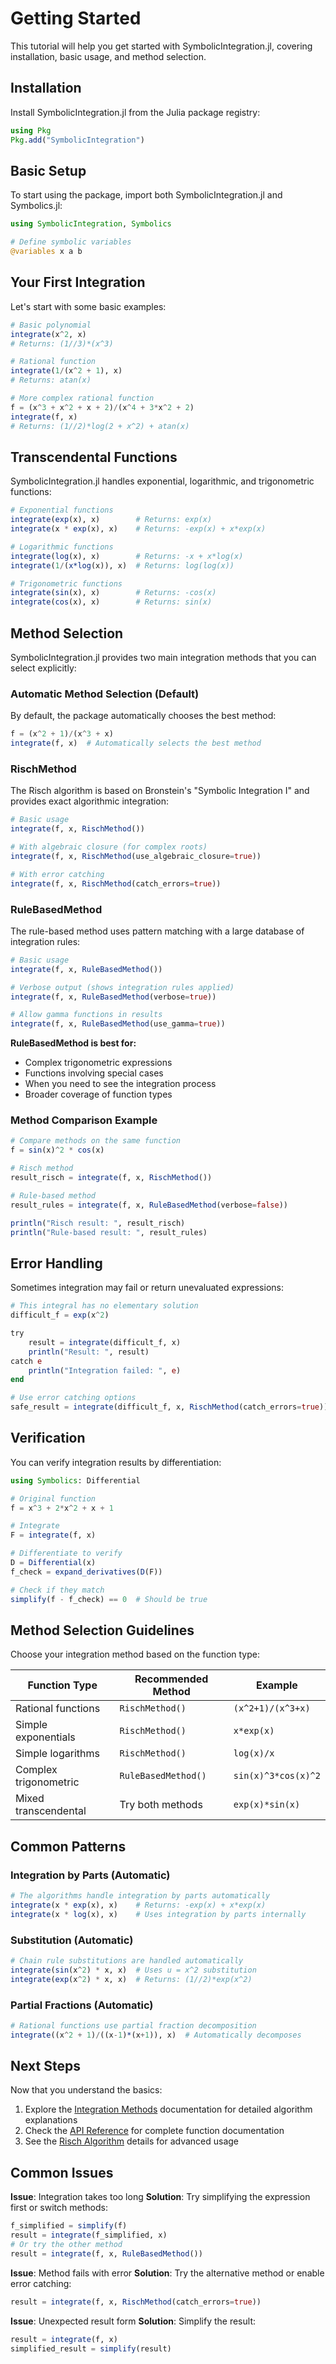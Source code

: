 # Getting Started

This tutorial will help you get started with SymbolicIntegration.jl, covering installation, basic usage, and method selection.

## Installation

Install SymbolicIntegration.jl from the Julia package registry:

```julia
using Pkg
Pkg.add("SymbolicIntegration")
```

## Basic Setup

To start using the package, import both SymbolicIntegration.jl and Symbolics.jl:

```julia
using SymbolicIntegration, Symbolics

# Define symbolic variables
@variables x a b
```

## Your First Integration

Let's start with some basic examples:

```julia
# Basic polynomial
integrate(x^2, x)
# Returns: (1//3)*(x^3)

# Rational function
integrate(1/(x^2 + 1), x)
# Returns: atan(x)

# More complex rational function
f = (x^3 + x^2 + x + 2)/(x^4 + 3*x^2 + 2)
integrate(f, x)
# Returns: (1//2)*log(2 + x^2) + atan(x)
```

## Transcendental Functions

SymbolicIntegration.jl handles exponential, logarithmic, and trigonometric functions:

```julia
# Exponential functions
integrate(exp(x), x)        # Returns: exp(x)
integrate(x * exp(x), x)    # Returns: -exp(x) + x*exp(x)

# Logarithmic functions  
integrate(log(x), x)        # Returns: -x + x*log(x)
integrate(1/(x*log(x)), x)  # Returns: log(log(x))

# Trigonometric functions
integrate(sin(x), x)        # Returns: -cos(x)
integrate(cos(x), x)        # Returns: sin(x)
```

## Method Selection

SymbolicIntegration.jl provides two main integration methods that you can select explicitly:

### Automatic Method Selection (Default)

By default, the package automatically chooses the best method:

```julia
f = (x^2 + 1)/(x^3 + x)
integrate(f, x)  # Automatically selects the best method
```

### RischMethod

The Risch algorithm is based on Bronstein's "Symbolic Integration I" and provides exact algorithmic integration:

```julia
# Basic usage
integrate(f, x, RischMethod())

# With algebraic closure (for complex roots)
integrate(f, x, RischMethod(use_algebraic_closure=true))

# With error catching
integrate(f, x, RischMethod(catch_errors=true))
```

### RuleBasedMethod

The rule-based method uses pattern matching with a large database of integration rules:

```julia
# Basic usage
integrate(f, x, RuleBasedMethod())

# Verbose output (shows integration rules applied)
integrate(f, x, RuleBasedMethod(verbose=true))

# Allow gamma functions in results
integrate(f, x, RuleBasedMethod(use_gamma=true))
```

**RuleBasedMethod is best for:**
- Complex trigonometric expressions
- Functions involving special cases
- When you need to see the integration process
- Broader coverage of function types

### Method Comparison Example

```julia
# Compare methods on the same function
f = sin(x)^2 * cos(x)

# Risch method
result_risch = integrate(f, x, RischMethod())

# Rule-based method
result_rules = integrate(f, x, RuleBasedMethod(verbose=false))

println("Risch result: ", result_risch)
println("Rule-based result: ", result_rules)
```

## Error Handling

Sometimes integration may fail or return unevaluated expressions:

```julia
# This integral has no elementary solution
difficult_f = exp(x^2)

try
    result = integrate(difficult_f, x)
    println("Result: ", result)
catch e
    println("Integration failed: ", e)
end

# Use error catching options
safe_result = integrate(difficult_f, x, RischMethod(catch_errors=true))
```

## Verification

You can verify integration results by differentiation:

```julia
using Symbolics: Differential

# Original function
f = x^3 + 2*x^2 + x + 1

# Integrate
F = integrate(f, x)

# Differentiate to verify
D = Differential(x)
f_check = expand_derivatives(D(F))

# Check if they match
simplify(f - f_check) == 0  # Should be true
```

## Method Selection Guidelines

Choose your integration method based on the function type:

| Function Type | Recommended Method | Example |
|---------------|-------------------|---------|
| Rational functions | `RischMethod()` | `(x^2+1)/(x^3+x)` |
| Simple exponentials | `RischMethod()` | `x*exp(x)` |
| Simple logarithms | `RischMethod()` | `log(x)/x` |
| Complex trigonometric | `RuleBasedMethod()` | `sin(x)^3*cos(x)^2` |
| Mixed transcendental | Try both methods | `exp(x)*sin(x)` |

## Common Patterns

### Integration by Parts (Automatic)
```julia
# The algorithms handle integration by parts automatically
integrate(x * exp(x), x)    # Returns: -exp(x) + x*exp(x)
integrate(x * log(x), x)    # Uses integration by parts internally
```

### Substitution (Automatic)
```julia
# Chain rule substitutions are handled automatically
integrate(sin(x^2) * x, x)  # Uses u = x^2 substitution
integrate(exp(x^2) * x, x)  # Returns: (1//2)*exp(x^2)
```

### Partial Fractions (Automatic)
```julia
# Rational functions use partial fraction decomposition
integrate((x^2 + 1)/((x-1)*(x+1)), x)  # Automatically decomposes
```

## Next Steps

Now that you understand the basics:

1. Explore the [Integration Methods](../methods/overview.md) documentation for detailed algorithm explanations
2. Check the [API Reference](../api.md) for complete function documentation
3. See the [Risch Algorithm](../methods/risch.md) details for advanced usage

## Common Issues

**Issue**: Integration takes too long
**Solution**: Try simplifying the expression first or switch methods:
```julia
f_simplified = simplify(f)
result = integrate(f_simplified, x)
# Or try the other method
result = integrate(f, x, RuleBasedMethod())
```

**Issue**: Method fails with error
**Solution**: Try the alternative method or enable error catching:
```julia
result = integrate(f, x, RischMethod(catch_errors=true))
```

**Issue**: Unexpected result form
**Solution**: Simplify the result:
```julia
result = integrate(f, x)
simplified_result = simplify(result)
```